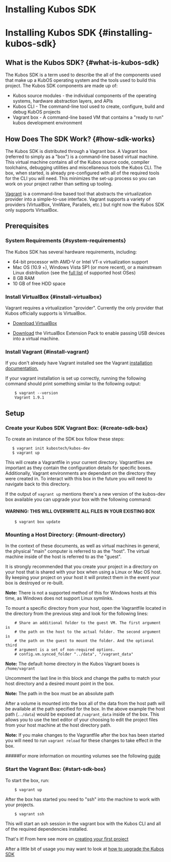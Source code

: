 # Installing Kubos SDK
# Installing Kubos SDK {#installing-kubos-sdk}

## What is the Kubos SDK? {#what-is-kubos-sdk}

The Kubos SDK is a term used to describe the all of the components used that make up a KubOS operating system and the tools used to build this project.
The Kubos SDK components are made up of:

 * Kubos source modules - the individual components of the operating systems, hardware abstraction layers, and APIs
 * Kubos CLI - The command-line tool used to create, configure, build and debug KubOS projects
 * Vagrant box - A command-line based VM that contains a "ready to run" kubos development environment


## How Does The SDK Work? {#how-sdk-works}

The Kubos SDK is distributed through a Vagrant box. A Vagrant box (referred to simply as a "box") is a command-line based virtual machine. This virtual machine contains all of the Kubos source code, compiler toolchains,
debugging utilities and miscellaneous tools the Kubos CLI. The box, when started, is already pre-configured with all of the required tools for the CLI you will need. This minimizes the set-up process
so you can work on your project rather than setting up tooling.

[Vagrant](https://www.vagrantup.com/docs/) is a command-line based tool that abstracts the virtualization provider into a simple-to-use interface. Vagrant supports a variety of providers (VirtualBox, VmWare, Parallels, etc.) but
right now the Kubos SDK only supports VirtualBox.


## Prerequisites

### System Requirements {#system-requirements}

The Kubos SDK has several hardware requirements, including:

* 64-bit processor with AMD-V or Intel VT-x virtualization support
* Mac OS (10.9 +), Windows Vista SP1 (or more recent), or a mainstream Linux distribution (see the [full list](https://www.virtualbox.org/manual/ch01.html#hostossupport) of supported host OSes)
* 8 GB RAM
* 10 GB of free HDD space

### Install VirtualBox {#install-virtualbox}

Vagrant requires a virtualization "provider". Currently the only provider that Kubos officially supports is VirtualBox.

 * [Download VirtualBox](https://www.virtualbox.org/wiki/Downloads)

 * [Download](https://www.virtualbox.org/wiki/Downloads) the VirtualBox Extension Pack to enable passing USB devices into a virtual machine.

### Install Vagrant {#install-vagrant}

If you don't already have Vagrant installed see the Vagrant [installation documentation.](https://www.vagrantup.com/docs/installation)

If your vagrant installation is set up correctly, running the following command should print something similar to the following output:

        $ vagrant --version
        Vagrant 1.9.1 

## Setup

### Create your Kubos SDK Vagrant Box: {#create-sdk-box}

To create an instance of the SDK box follow these steps:

       $ vagrant init kubostech/kubos-dev
       $ vagrant up

This will create a Vagrantfile in your current directory. Vagrantfiles are important as they contain the configuration details for specific boxes. Additionally, Vagrant environments are dependant on the directory they were created in. To interact with this box in the future you will need to navigate back to this directory.

If the output of `vagrant up` mentions there's a new version of the kubos-dev box available you can upgrade your box with the following command:

#### WARNING: THIS WILL OVERWRITE ALL FILES IN YOUR EXISTING BOX

        $ vagrant box update



### Mounting a Host Directory: {#mount-directory}

In the context of these documents, as well as virtual machines in general, the physical "main" computer is referred to as the "host". The virtual machine inside of the host is referred to as the "guest".

It is strongly recommended that you create your project in a directory on your host that is shared with your box when using a Linux or Mac OS host. By keeping your project on your host it will protect them in the event your box is destroyed or re-built.

**Note:** There is not a supported method of this for Windows hosts at this time, as Windows does not support Linux symlinks.

To mount a specific directory from your host, open the Vagrantfile located in the directory from the previous step and look for the following lines:

        # Share an additional folder to the guest VM. The first argument is
        # the path on the host to the actual folder. The second argument is
        # the path on the guest to mount the folder. And the optional third
        # argument is a set of non-required options.
        # config.vm.synced_folder "../data", "/vagrant_data"

**Note:** The default home directory in the Kubos Vagrant boxes is `/home/vagrant`

Uncomment the last line in this block and change the paths to match your host directory and a desired mount point in the box. 

**Note:** The path in the box must be an absolute path

After a volume is mounted into the box all of the data from the host path will be available at the path specified for the box. In the above example the host path (`../data`) would be exposed at `/vagrant_data` inside of the box.
This allows you to use the text editor of your choosing to edit the project files from your host machine at the host directory path.

**Note:** If you make changes to the Vagrantfile after the box has been started you will need to run `vagrant reload` for these changes to take effect in the box.

#####For more information on mounting volumes see the following [guide](https://www.vagrantup.com/docs/synced-folders/basic_usage.html)

### Start the Vagrant Box: {#start-sdk-box}

To start the box, run:

        $ vagrant up

After the box has started you need to "ssh" into the machine to work with your projects.

        $ vagrant ssh

This will start an ssh session in the vagrant box with the Kubos CLI and all of the required dependencies installed.

That's it! From here see more on [creating your first project](docs/first-project.md)

After a little bit of usage you may want to look at [how to upgrade the Kubos SDK](docs/sdk-upgrading.md)

